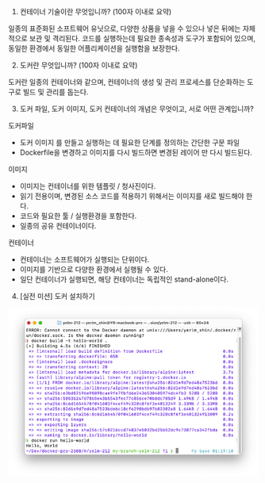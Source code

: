 1. 컨테이너 기술이란 무엇입니까? (100자 이내로 요약)

일종의 표준화된 소프트웨어 유닛으로, 다양한 상품을 넣을 수 있으나 넣은 뒤에는 자체적으로 보관 및 격리된다. 코드를 실행하는데 필요한 종속성과 도구가 포함되어 있으며, 동일한 환경에서 동일한 어플리케이션을 실행함을 보장한다.

2. 도커란 무엇입니까? (100자 이내로 요약)

도커란 일종의 컨테이너와 같으며, 컨테이너의 생성 및 관리 프로세스를 단순화하는 도구로 빌드 및 관리를 돕는다.

3. 도커 파일, 도커 이미지, 도커 컨테이너의 개념은 무엇이고, 서로 어떤 관계입니까?

도커파일 
- 도커 이미지 를 만들고 실행하는 데 필요한 단계를 정의하는 간단한 구문 파일
- Dockerfile을 변경하고 이미지를 다시 빌드하면 변경된 레이어 만 다시 빌드된다.

이미지
- 이미지는 컨테이너를 위한 템플릿 / 청사진이다.
- 읽기 전용이며, 변경된 소스 코드를 적용하기 위해서는 이미지를 새로 빌드해야 한다.
- 코드와 필요한 툴 / 실행환경을 포함한다.
- 일종의 공유 컨테이너이다.

컨테이너
- 컨테이너는 소프트웨어가 실행되는 단위이다.
- 이미지를 기반으로 다양한 환경에서 실행될 수 있다.
- 일단 컨테이너가 실행되면, 해당 컨테이너는 독립적인 stand-alone이다.

4. [실전 미션] 도커 설치하기 

![](/docker-hello-world.png)
